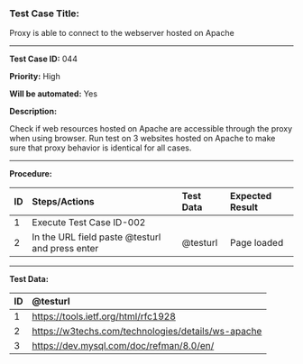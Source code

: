 
### Test Case Title: ###

 Proxy is able to connect to the webserver hosted on Apache								

---

**Test Case ID:** 044

**Priority:** High

**Will be automated:** Yes

**Description:**

Check if web resources hosted on Apache are accessible through the proxy when using browser. Run test on 3 websites hosted on Apache to make sure that proxy behavior is identical for all cases. 

---

**Procedure:**


|      ID       | Steps/Actions |  Test Data  | Expected Result |
| :------------ |:--------------| :---------- | :-------------- |
|       1       | Execute Test Case ID-002 |  |  |
|       2       | In the URL field paste @testurl and press enter | @testurl | Page loaded |


---

**Test Data:**

|      ID       | @testurl |
| :------------ |:------|
|       1       | https://tools.ietf.org/html/rfc1928 | 
|       2       | https://w3techs.com/technologies/details/ws-apache  | 
|       3       | https://dev.mysql.com/doc/refman/8.0/en/  |




